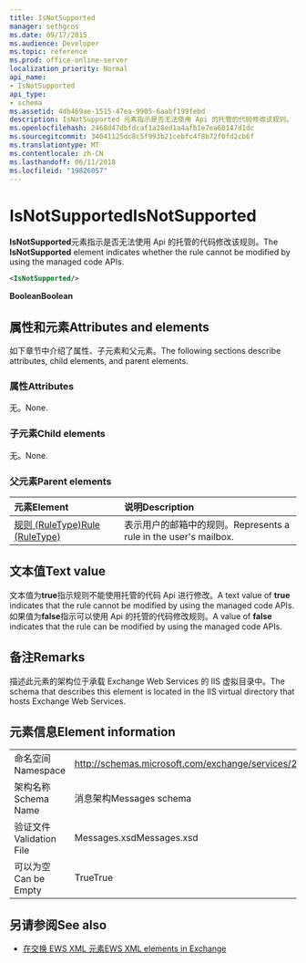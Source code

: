 ```yaml
---
title: IsNotSupported
manager: sethgros
ms.date: 09/17/2015
ms.audience: Developer
ms.topic: reference
ms.prod: office-online-server
localization_priority: Normal
api_name:
- IsNotSupported
api_type:
- schema
ms.assetid: 4db469ae-1515-47ea-9905-6aabf199febd
description: IsNotSupported 元素指示是否无法使用 Api 的托管的代码修改该规则。
ms.openlocfilehash: 2468d47dbfdcaf1a28ed1a4afb1e7ea60147d1dc
ms.sourcegitcommit: 34041125dc8c5f993b21cebfc4f8b72f0fd2cb6f
ms.translationtype: MT
ms.contentlocale: zh-CN
ms.lasthandoff: 06/11/2018
ms.locfileid: "19826057"
---
```

# <a name="isnotsupported"></a><span data-ttu-id="85196-103">IsNotSupported</span><span class="sxs-lookup"><span data-stu-id="85196-103">IsNotSupported</span></span>

<span data-ttu-id="85196-104">**IsNotSupported**元素指示是否无法使用 Api 的托管的代码修改该规则。</span><span class="sxs-lookup"><span data-stu-id="85196-104">The **IsNotSupported** element indicates whether the rule cannot be modified by using the managed code APIs.</span></span> 
  
```XML
<IsNotSupported/>
```

 <span data-ttu-id="85196-105">**Boolean**</span><span class="sxs-lookup"><span data-stu-id="85196-105">**Boolean**</span></span>
## <a name="attributes-and-elements"></a><span data-ttu-id="85196-106">属性和元素</span><span class="sxs-lookup"><span data-stu-id="85196-106">Attributes and elements</span></span>

<span data-ttu-id="85196-107">如下章节中介绍了属性、子元素和父元素。</span><span class="sxs-lookup"><span data-stu-id="85196-107">The following sections describe attributes, child elements, and parent elements.</span></span>
  
### <a name="attributes"></a><span data-ttu-id="85196-108">属性</span><span class="sxs-lookup"><span data-stu-id="85196-108">Attributes</span></span>

<span data-ttu-id="85196-109">无。</span><span class="sxs-lookup"><span data-stu-id="85196-109">None.</span></span>
  
### <a name="child-elements"></a><span data-ttu-id="85196-110">子元素</span><span class="sxs-lookup"><span data-stu-id="85196-110">Child elements</span></span>

<span data-ttu-id="85196-111">无。</span><span class="sxs-lookup"><span data-stu-id="85196-111">None.</span></span>
  
### <a name="parent-elements"></a><span data-ttu-id="85196-112">父元素</span><span class="sxs-lookup"><span data-stu-id="85196-112">Parent elements</span></span>

|<span data-ttu-id="85196-113">**元素**</span><span class="sxs-lookup"><span data-stu-id="85196-113">**Element**</span></span>|<span data-ttu-id="85196-114">**说明**</span><span class="sxs-lookup"><span data-stu-id="85196-114">**Description**</span></span>|
|:-----|:-----|
|[<span data-ttu-id="85196-115">规则 (RuleType)</span><span class="sxs-lookup"><span data-stu-id="85196-115">Rule (RuleType)</span></span>](rule-ruletype.md) <br/> |<span data-ttu-id="85196-116">表示用户的邮箱中的规则。</span><span class="sxs-lookup"><span data-stu-id="85196-116">Represents a rule in the user's mailbox.</span></span>  <br/> |
   
## <a name="text-value"></a><span data-ttu-id="85196-117">文本值</span><span class="sxs-lookup"><span data-stu-id="85196-117">Text value</span></span>

<span data-ttu-id="85196-118">文本值为**true**指示规则不能使用托管的代码 Api 进行修改。</span><span class="sxs-lookup"><span data-stu-id="85196-118">A text value of **true** indicates that the rule cannot be modified by using the managed code APIs.</span></span> <span data-ttu-id="85196-119">如果值为**false**指示可以使用 Api 的托管的代码修改规则。</span><span class="sxs-lookup"><span data-stu-id="85196-119">A value of **false** indicates that the rule can be modified by using the managed code APIs.</span></span> 
  
## <a name="remarks"></a><span data-ttu-id="85196-120">备注</span><span class="sxs-lookup"><span data-stu-id="85196-120">Remarks</span></span>

<span data-ttu-id="85196-121">描述此元素的架构位于承载 Exchange Web Services 的 IIS 虚拟目录中。</span><span class="sxs-lookup"><span data-stu-id="85196-121">The schema that describes this element is located in the IIS virtual directory that hosts Exchange Web Services.</span></span>
  
## <a name="element-information"></a><span data-ttu-id="85196-122">元素信息</span><span class="sxs-lookup"><span data-stu-id="85196-122">Element information</span></span>

|||
|:-----|:-----|
|<span data-ttu-id="85196-123">命名空间</span><span class="sxs-lookup"><span data-stu-id="85196-123">Namespace</span></span>  <br/> |http://schemas.microsoft.com/exchange/services/2006/messages  <br/> |
|<span data-ttu-id="85196-124">架构名称</span><span class="sxs-lookup"><span data-stu-id="85196-124">Schema Name</span></span>  <br/> |<span data-ttu-id="85196-125">消息架构</span><span class="sxs-lookup"><span data-stu-id="85196-125">Messages schema</span></span>  <br/> |
|<span data-ttu-id="85196-126">验证文件</span><span class="sxs-lookup"><span data-stu-id="85196-126">Validation File</span></span>  <br/> |<span data-ttu-id="85196-127">Messages.xsd</span><span class="sxs-lookup"><span data-stu-id="85196-127">Messages.xsd</span></span>  <br/> |
|<span data-ttu-id="85196-128">可以为空</span><span class="sxs-lookup"><span data-stu-id="85196-128">Can be Empty</span></span>  <br/> |<span data-ttu-id="85196-129">True</span><span class="sxs-lookup"><span data-stu-id="85196-129">True</span></span>  <br/> |
   
## <a name="see-also"></a><span data-ttu-id="85196-130">另请参阅</span><span class="sxs-lookup"><span data-stu-id="85196-130">See also</span></span>



- [<span data-ttu-id="85196-131">在交换 EWS XML 元素</span><span class="sxs-lookup"><span data-stu-id="85196-131">EWS XML elements in Exchange</span></span>](ews-xml-elements-in-exchange.md)

